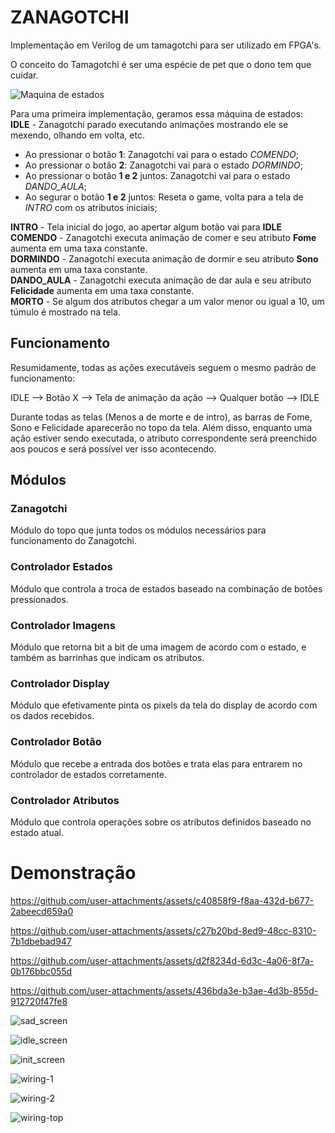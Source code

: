 # ZANAGOTCHI  

Implementação em Verilog de um tamagotchi para ser utilizado em FPGA's.  

O conceito do Tamagotchi é ser uma espécie de pet que o dono tem que cuidar.

![Maquina de estados](Diagramas/maquina_de_estados.png) 

Para uma primeira implementação, geramos essa máquina de estados: </br>
**IDLE** - Zanagotchi parado executando animações mostrando ele se mexendo, olhando em volta, etc. 

- Ao pressionar o botão **1**: Zanagotchi vai para o estado *COMENDO*;
- Ao pressionar o botão **2**: Zanagotchi vai para o estado *DORMINDO*;
- Ao pressionar o botão **1 e 2** juntos: Zanagotchi vai para o estado *DANDO_AULA*;
- Ao segurar o botão **1 e 2** juntos: Reseta o game, volta para a tela de *INTRO* com os atributos iniciais;  

**INTRO** - Tela inicial do jogo, ao apertar algum botão vai para **IDLE** </br>
**COMENDO** - Zanagotchi executa animação de comer e seu atributo **Fome** aumenta em uma taxa constante. </br>
**DORMINDO** - Zanagotchi executa animação de dormir e seu atributo **Sono** aumenta em uma taxa constante. </br>
**DANDO_AULA** - Zanagotchi executa animação de dar aula e seu atributo **Felicidade** aumenta em uma taxa constante. </br>
**MORTO** - Se algum dos atributos chegar a um valor menor ou igual a 10, um túmulo é mostrado na tela. </br>

## Funcionamento  

Resumidamente, todas as ações executáveis seguem o mesmo padrão de funcionamento: </br>  

IDLE --> Botão X --> Tela de animação da ação --> Qualquer botão --> IDLE </br>

Durante todas as telas (Menos a de morte e de intro), as barras de Fome, Sono e Felicidade aparecerão no topo da tela. Além disso, enquanto uma ação estiver sendo executada, o atributo correspondente será preenchido aos poucos e será possível ver isso acontecendo. </br>  

## Módulos

### Zanagotchi

Módulo do topo que junta todos os módulos necessários para funcionamento do Zanagotchi.

### Controlador Estados  

Módulo que controla a troca de estados baseado na combinação de botões pressionados.  

### Controlador Imagens

Módulo que retorna bit a bit de uma imagem de acordo com o estado, e também as barrinhas que indicam os atributos.  

### Controlador Display

Módulo que efetivamente pinta os pixels da tela do display de acordo com os dados recebidos.  

### Controlador Botão

Módulo que recebe a entrada dos botões e trata elas para entrarem no controlador de estados corretamente.

### Controlador Atributos

Módulo que controla operações sobre os atributos definidos baseado no estado atual.  

# Demonstração

https://github.com/user-attachments/assets/c40858f9-f8aa-432d-b677-2abeecd659a0

https://github.com/user-attachments/assets/c27b20bd-8ed9-48cc-8310-7b1dbebad947

https://github.com/user-attachments/assets/d2f8234d-6d3c-4a06-8f7a-0b176bbc055d

https://github.com/user-attachments/assets/436bda3e-b3ae-4d3b-855d-912720f47fe8

![sad_screen](https://github.com/user-attachments/assets/6ec6da02-4349-4143-ad4b-a19c7315560e)

![idle_screen](https://github.com/user-attachments/assets/b71782d6-3a8f-4528-816f-b18af79e280a)

![init_screen](https://github.com/user-attachments/assets/7ee596e2-d8c4-4066-b355-bbd78907ef2c)

![wiring-1](https://github.com/user-attachments/assets/8138d743-958a-4a63-87a4-94085140eb43)

![wiring-2](https://github.com/user-attachments/assets/f70db41b-acbc-4aa9-ad51-2351de7fdcb7)

![wiring-top](https://github.com/user-attachments/assets/f61971b8-fd9c-4c20-8bca-6839d7820e3a)
